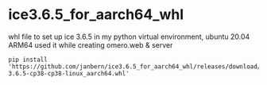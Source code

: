 # ice3.6.5_for_aarch64_whl
whl file to set up ice 3.6.5 in my python virtual environment, ubuntu 20.04 ARM64
used it while creating omero.web & server
```
pip install 'https://github.com/janbern/ice3.6.5_for_aarch64_whl/releases/download/aarch64/zeroc_ice-3.6.5-cp38-cp38-linux_aarch64.whl'
```
